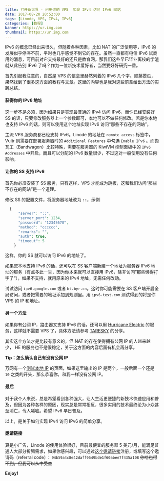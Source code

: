 ```yaml
---
title: 打开新世界 - 利用你的 VPS  实现 IPv4 访问 IPv6 网站
date: 2017-08-20 20:52:00
tags: [Linode, VPS, IPv4, IPv6]
categories: [教程]
banner: https://ur.img.com
thumbnail: https://ur.img.com
---
```

IPv6 的概念已经出来很久，但随着各种因素，比如 NAT 的广泛使用等，IPv6 的发展似乎停滞不前，平时也几乎感觉不到它的存在。虽然一直都有电信 IPv6 试商用的消息，可目前对它支持最好的还只是教育网。那我们这些早已毕业离校的学渣就从此告别 IPv6 了吗？作为一位新技术爱好者，当然要好好研究一番。<!--more-->

首先引起我注意的，自然是 VPS 的信息里赫然列着的 IPv6 几个字。顺藤摸瓜，果然找到了很多这方面的教程与文章。这里的内容也是我对这些前辈给出方法的实践总结。

#### 获得你的 IPv6 地址

这一步不是必须，因为如果只是实现最普通的 IPv4 访问 IPv6，而你已经安装好 SS 的话，只要修改服务器上一个参数即可，本地可以不做任何修改。若是你本地也支持 IPv6 的话，则可以使用这个地址实现 IPv6 访问“那些不存在的网站”。

主流 VPS 服务商都已经支持 IPv6。Linode 的地址在 `remote access` 标签中，Vultr 则需要在部署服务器时的 `Additional Features` 中勾选 `Enable IPv6` 。而搬瓦工（Bandwagon）比较特殊，需要在服务器的 KiwiVM 控制面板中的 `IPv6 Addresses` 中开启，而且可以分配的 IPv6 数量很少，不过这对一般使用没有任何影响。

#### 让你的 SS 支持 IPv6

首先你必须安装了 SS 服务，只有这样，VPS 才能成为跳板，这和我们访问“那些不存在的网站”是一个道理。

修改 SS 的配置文件，将服务器地址改为 `::`，示例

```php
  {
      "server": "::",
      "server_port": 1234,
      "password": "12345678",
      "method": "cccccc",
      "remarks": "",
      "auth": true,
      "timeout": 5
    }
```

这样，你的 SS 就可以访问 IPv6 的地址了。

如果您本地支持 IPv6 的话，还可以在 SS 客户端新建一个地址为服务器 IPv6 地址的服务（有点多此一举，因为你本来就可以直接用 IPv6，除非访问”那些懒得打字了“），如果不支持，就用原来的 IPv4 地址，无需任何改动。

试试访问 `ipv6.google.com` 或者 `bt.byr.cn`，这时你可能需要在 SS 客户端开启全局访问，或者把需要的地址添加到规则里。用 `ipv6-test.com` 测试得到的将是你 VPS 的 IP 和地址。

#### 另一个方法

如果你有公网 IP，路由器又支持 IPv6 的话，还可以用 [Hurricane Electric](http://he.net/ "Hurricane Electric") 的服务，这样就不需要 VPS 了，具体方法请参考 [TARESKY](https://taresky.com/post/ipv6 "TARESKY") 的分享。

其实这个方法才是比较有意义的，但 NAT 的存在使得拥有公网 IP 的人越来越少， HE 的服务也不是很稳定，关于这方面的内容后面有机会再分享。

**Tip：怎么确认自己有没有公网 IP**

万网有一个[测试本地 IP](http://www.net.cn/static/customercare/yourip.asp "测试本地 IP") 的页面，如果这里输出的 IP 是两个，一般后面一个还是 `10` 之类的开头，那么恭喜你，和我一样没有公网 IP。

#### 最后

对于我个人来说，总是希望看到各种强大，让人生活更便捷的新技术快速应用和普及，但因为各种各样的原因，现实总是常常相反，很多实用的技术最终沦为小众甚至消亡，令人唏嘘。希望 IPv6 早日普及。

以上，是关于如何实现 IPv4 访问 IPv6 的简单分享。

#### 邀请链接
算是小广告，Linode 的使用体验很好，目前最便宜的服务器 5 美元/月，能满足普通人大部分折腾需求，如果你感兴趣，可以通过[这个邀请链接](https://www.linode.com/?r=94b59a4c8e42daff9649bde1f60abee7f435a108 "这个邀请链接")注册，或填写这个邀请码（referral code）：
`94b59a4c8e42daff9649bde1f60abee7f435a108`
~~你啥也得不到，但我可以从中受益~~

**Enjoy!**
